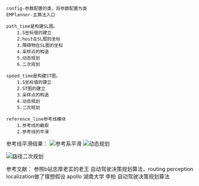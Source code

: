 
    config-参数配置的类，将参数配置为类
    EMPlanner-主算法入口

    path_time是构建SL图。
        1.S坐标值的建立
        2.host在SL图的坐标
        3.障碍物在SL图的坐标
        4.采样点的构造
        5.动态规划
        6.二次规划

    speed_time是构建ST图。
        1.S坐标值的建立
        2.ST图的建立
        3.采样点的构造
        4.动态规划
        5.二次规划

    reference_line参考线模块
        1.参考线的截取
        2.参考线的平滑
        
参考线平滑结果：
![参考系平滑](https://user-images.githubusercontent.com/54465004/201812152-533bb555-c0a2-46b2-8369-432a21c60b68.png)
![动态规划](https://user-images.githubusercontent.com/54465004/203503595-d1f27155-b44d-4e37-9a41-67398ded8c28.png)

![路径二次规划](https://user-images.githubusercontent.com/54465004/203503604-3117dc5f-d96a-4b03-b6da-b9b32ed09d82.png)


参考文献：
参照b站忠厚老实的老王 自动驾驶决策规划算法，routing perception localization做了理想假设
apollo
湖南大学 李柏 自动驾驶决策规划算法

